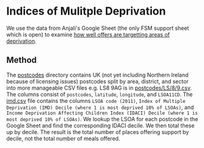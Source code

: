 # Indices of Mulitple Deprivation

We use the data from Anjali's Google Sheet (the only FSM support sheet which is open) to examine [how well offers are targetting areas of deprivation](summary.csv).

## Method

The [postcodes](../postcodes/) directory contains UK (not yet including Northern Ireland because of licensing issues) postcodes split by area, district, and sector into more manageable CSV files e.g. LS8 9AG is in [postcodes/LS/8/9.csv](../postcodes/LS/8/9.csv). The columns consist of `postcodes`, `latitude`, `longitude`, and `LSOA11CD`. The [imd.csv](imd.csv) file contains the columns `LSOA code (2011)`, `Index of Multiple Deprivation (IMD) Decile (where 1 is most deprived 10% of LSOAs)`, and `Income Deprivation Affecting Children Index (IDACI) Decile (where 1 is most deprived 10% of LSOAs)`. We lookup the LSOA for each postcode in the Google Sheet and find the corresponding IDACI decile. We then total these up by decile. The result is the total number of places offering support by decile, not the total number of meals offered.
